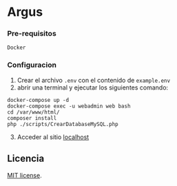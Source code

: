 # Argus


### Pre-requisitos 
`Docker`

### Configuracion 


1. Crear el archivo `.env` con el contenido de `example.env`
2. abrir una terminal y ejecutar los siguientes comando:
```
docker-compose up -d
docker-compose exec -u webadmin web bash
cd /var/www/html/
composer install
php ./scripts/CrearDatabaseMySQL.php
```
3.  Acceder al sitio [localhost](http://localhost/ "localhost")

## Licencia
[MIT license](https://opensource.org/licenses/MIT).
